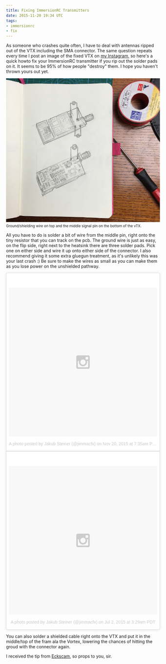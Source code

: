 ```yaml
---
title: Fixing ImmersionRC Transmitters
date: 2015-11-20 19:34 UTC
tags:
- immersionrc
- fix
---
```


As someone who crashes quite often, I have to deal with antennas ripped out of the VTX including the SMA connector. The same question repeats every time I post an image of the fixed VTX on [my Instagram](http://instagram.com/jimmacfx), so here's a quick howto fix your ImmersionRC transmitter if you rip out the solder pads on it. It seems to be 95% of how people "destroy" them. I hope you haven't thrown yours out yet.

<p class="full image">
<img src="/blog/2015-11-20-fixing-immersionrc-transmitters/index/ircvtx.jpg" alt="">
<small>Ground/shielding wire on top and the middle signal pin on the bottom of the vTX.</small>
</p>

All you have to do is solder a bit of wire from the middle pin, right onto the tiny resistor that you can track on the pcb. The ground wire is just as easy, on the flip side, right next to the heatsink there are three solder pads. Pick one on either side and wire it up onto either side of the connector. I also recommend giving it some extra gluegun treatment, as it's unlikely this was your last crash :) Be sure to make the wires as small as you can make them as you lose power on the unshielded pathway.

  <p><div class="row">
    <div class="6u">
      <blockquote class="instagram-media" data-instgrm-version="6" style=" background:#FFF; border:0; border-radius:3px; box-shadow:0 0 1px 0 rgba(0,0,0,0.5),0 1px 10px 0 rgba(0,0,0,0.15); margin: 1px; max-width:658px; padding:0; width:99.375%; width:-webkit-calc(100% - 2px); width:calc(100% - 2px);"><div style="padding:8px;"> <div style=" background:#F8F8F8; line-height:0; margin-top:40px; padding:50.0% 0; text-align:center; width:100%;"> <div style=" background:url(data:image/png;base64,iVBORw0KGgoAAAANSUhEUgAAACwAAAAsCAMAAAApWqozAAAAGFBMVEUiIiI9PT0eHh4gIB4hIBkcHBwcHBwcHBydr+JQAAAACHRSTlMABA4YHyQsM5jtaMwAAADfSURBVDjL7ZVBEgMhCAQBAf//42xcNbpAqakcM0ftUmFAAIBE81IqBJdS3lS6zs3bIpB9WED3YYXFPmHRfT8sgyrCP1x8uEUxLMzNWElFOYCV6mHWWwMzdPEKHlhLw7NWJqkHc4uIZphavDzA2JPzUDsBZziNae2S6owH8xPmX8G7zzgKEOPUoYHvGz1TBCxMkd3kwNVbU0gKHkx+iZILf77IofhrY1nYFnB/lQPb79drWOyJVa/DAvg9B/rLB4cC+Nqgdz/TvBbBnr6GBReqn/nRmDgaQEej7WhonozjF+Y2I/fZou/qAAAAAElFTkSuQmCC); display:block; height:44px; margin:0 auto -44px; position:relative; top:-22px; width:44px;"></div></div><p style=" color:#c9c8cd; font-family:Arial,sans-serif; font-size:14px; line-height:17px; margin-bottom:0; margin-top:8px; overflow:hidden; padding:8px 0 7px; text-align:center; text-overflow:ellipsis; white-space:nowrap;"><a href="https://www.instagram.com/p/-T9cr5EKGr/" style=" color:#c9c8cd; font-family:Arial,sans-serif; font-size:14px; font-style:normal; font-weight:normal; line-height:17px; text-decoration:none;" target="_blank">A photo posted by Jakub Steiner (@jimmacfx)</a> on <time style=" font-family:Arial,sans-serif; font-size:14px; line-height:17px;" datetime="2015-11-20T15:35:58+00:00">Nov 20, 2015 at 7:35am PST</time></p></div></blockquote>
    </div>
    <div class="6u">
      <blockquote class="instagram-media" data-instgrm-version="6" style=" background:#FFF; border:0; border-radius:3px; box-shadow:0 0 1px 0 rgba(0,0,0,0.5),0 1px 10px 0 rgba(0,0,0,0.15); margin: 1px; max-width:658px; padding:0; width:99.375%; width:-webkit-calc(100% - 2px); width:calc(100% - 2px);"><div style="padding:8px;"> <div style=" background:#F8F8F8; line-height:0; margin-top:40px; padding:50.0% 0; text-align:center; width:100%;"> <div style=" background:url(data:image/png;base64,iVBORw0KGgoAAAANSUhEUgAAACwAAAAsCAMAAAApWqozAAAAGFBMVEUiIiI9PT0eHh4gIB4hIBkcHBwcHBwcHBydr+JQAAAACHRSTlMABA4YHyQsM5jtaMwAAADfSURBVDjL7ZVBEgMhCAQBAf//42xcNbpAqakcM0ftUmFAAIBE81IqBJdS3lS6zs3bIpB9WED3YYXFPmHRfT8sgyrCP1x8uEUxLMzNWElFOYCV6mHWWwMzdPEKHlhLw7NWJqkHc4uIZphavDzA2JPzUDsBZziNae2S6owH8xPmX8G7zzgKEOPUoYHvGz1TBCxMkd3kwNVbU0gKHkx+iZILf77IofhrY1nYFnB/lQPb79drWOyJVa/DAvg9B/rLB4cC+Nqgdz/TvBbBnr6GBReqn/nRmDgaQEej7WhonozjF+Y2I/fZou/qAAAAAElFTkSuQmCC); display:block; height:44px; margin:0 auto -44px; position:relative; top:-22px; width:44px;"></div></div><p style=" color:#c9c8cd; font-family:Arial,sans-serif; font-size:14px; line-height:17px; margin-bottom:0; margin-top:8px; overflow:hidden; padding:8px 0 7px; text-align:center; text-overflow:ellipsis; white-space:nowrap;"><a href="https://www.instagram.com/p/4oWUrOEKBm/" style=" color:#c9c8cd; font-family:Arial,sans-serif; font-size:14px; font-style:normal; font-weight:normal; line-height:17px; text-decoration:none;" target="_blank">A photo posted by Jakub Steiner (@jimmacfx)</a> on <time style=" font-family:Arial,sans-serif; font-size:14px; line-height:17px;" datetime="2015-07-02T10:29:46+00:00">Jul 2, 2015 at 3:29am PDT</time></p></div></blockquote>
    </div>
  </div></p>
<script async defer src="//platform.instagram.com/en_US/embeds.js"></script>


You can also solder a shielded cable right onto the VTX and put it in the middle/top of the fram ala the Vortex, lowering the chances of hitting the groud with the connector again.

I received the tip from [Eckscam](https://www.instagram.com/eckscam/), so props to you, sir.
